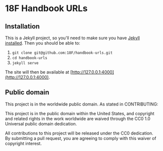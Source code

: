 # 18F Handbook URLs

## Installation

This is a Jekyll project, so you'll need to make sure you have [Jekyll installed](http://jekyllrb.com/docs/installation/). Then you should be able to:

1. `git clone git@github.com:18F/handbook-urls.git`
2. `cd handbook-urls`
3. `jekyll serve`

The site will then be available at [http://127.0.0.1:4000](http://127.0.0.1:4000).

## Public domain

This project is in the worldwide public domain. As stated in CONTRIBUTING:

This project is in the public domain within the United States, and copyright and related rights in the work worldwide are waived through the CC0 1.0 Universal public domain dedication.

All contributions to this project will be released under the CC0 dedication. By submitting a pull request, you are agreeing to comply with this waiver of copyright interest.
